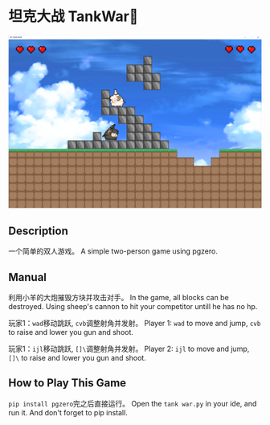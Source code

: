 # 坦克大战 TankWar🐏

![](https://github.com/leehyukshuai/TankWar/blob/main/tankwar.png)

## Description
一个简单的双人游戏。
A simple two-person game using pgzero.

## Manual
利用小羊的大炮摧毁方块并攻击对手。
In the game, all blocks can be destroyed. Using sheep's cannon to hit your competitor untill he has no hp.

玩家1：`wad`移动跳跃, `cvb`调整射角并发射。
Player 1: `wad` to move and jump, `cvb` to raise and lower you gun and shoot.

玩家1：`ijl`移动跳跃, `[]\`调整射角并发射。
Player 2: `ijl` to move and jump, `[]\` to raise and lower you gun and shoot.

## How to Play This Game
`pip install pgzero`完之后直接运行。
Open the `tank war.py` in your ide, and run it. And don't forget to pip install.

